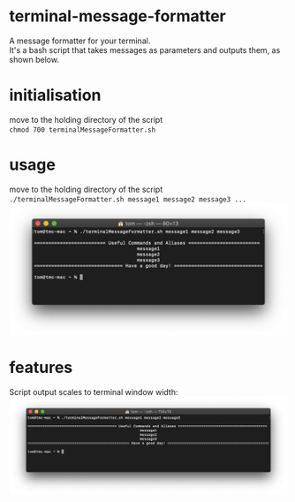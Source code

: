 # terminal-message-formatter
A message formatter for your terminal.  
It's a bash script that takes messages as parameters and outputs them, as shown below.

# initialisation
move to the holding directory of the script  
`chmod 700 terminalMessageFormatter.sh`

# usage
move to the holding directory of the script  
`./terminalMessageFormatter.sh message1 message2 message3 ...`  
![running the script](./message-formatter-demonstration.png)

# features
Script output scales to terminal window width:
![demonstation](./message-formatter-scaling-demonstration.png)
